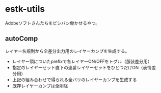 # estk-utils

Adobeソフトさんたちをビシバシ働かせるやつ。

## autoComp

レイヤー名規則から全差分出力用のレイヤーカンプを生成する。

- レイヤー頭についたprefixで各レイヤーON/OFFをトグル（服装差分用）
- 指定のレイヤーセット直下の連番レイヤーセットをひとつだけON（表情差分用）
- 上記の組み合わせで得られる全バリのレイヤーカンプを生成する
- 既存レイヤーカンプは全削除


